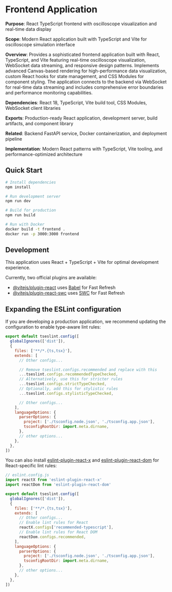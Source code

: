 # Frontend Application

**Purpose**: React TypeScript frontend with oscilloscope visualization and real-time data display

**Scope**: Modern React application built with TypeScript and Vite for oscilloscope simulation interface

**Overview**: Provides a sophisticated frontend application built with React, TypeScript, and Vite featuring
    real-time oscilloscope visualization, WebSocket data streaming, and responsive design patterns.
    Implements advanced Canvas-based rendering for high-performance data visualization, custom React hooks
    for state management, and CSS Modules for component styling. The application connects to the backend
    via WebSocket for real-time data streaming and includes comprehensive error boundaries and performance
    monitoring capabilities.

**Dependencies**: React 18, TypeScript, Vite build tool, CSS Modules, WebSocket client libraries

**Exports**: Production-ready React application, development server, build artifacts, and component library

**Related**: Backend FastAPI service, Docker containerization, and deployment pipeline

**Implementation**: Modern React patterns with TypeScript, Vite tooling, and performance-optimized architecture

## Quick Start

```bash
# Install dependencies
npm install

# Run development server
npm run dev

# Build for production
npm run build

# Run with Docker
docker build -t frontend .
docker run -p 3000:3000 frontend
```

## Development

This application uses React + TypeScript + Vite for optimal development experience.

Currently, two official plugins are available:

- [@vitejs/plugin-react](https://github.com/vitejs/vite-plugin-react/blob/main/packages/plugin-react) uses [Babel](https://babeljs.io/) for Fast Refresh
- [@vitejs/plugin-react-swc](https://github.com/vitejs/vite-plugin-react/blob/main/packages/plugin-react-swc) uses [SWC](https://swc.rs/) for Fast Refresh

## Expanding the ESLint configuration

If you are developing a production application, we recommend updating the configuration to enable type-aware lint rules:

```js
export default tseslint.config([
  globalIgnores(['dist']),
  {
    files: ['**/*.{ts,tsx}'],
    extends: [
      // Other configs...

      // Remove tseslint.configs.recommended and replace with this
      ...tseslint.configs.recommendedTypeChecked,
      // Alternatively, use this for stricter rules
      ...tseslint.configs.strictTypeChecked,
      // Optionally, add this for stylistic rules
      ...tseslint.configs.stylisticTypeChecked,

      // Other configs...
    ],
    languageOptions: {
      parserOptions: {
        project: ['./tsconfig.node.json', './tsconfig.app.json'],
        tsconfigRootDir: import.meta.dirname,
      },
      // other options...
    },
  },
])
```

You can also install [eslint-plugin-react-x](https://github.com/Rel1cx/eslint-react/tree/main/packages/plugins/eslint-plugin-react-x) and [eslint-plugin-react-dom](https://github.com/Rel1cx/eslint-react/tree/main/packages/plugins/eslint-plugin-react-dom) for React-specific lint rules:

```js
// eslint.config.js
import reactX from 'eslint-plugin-react-x'
import reactDom from 'eslint-plugin-react-dom'

export default tseslint.config([
  globalIgnores(['dist']),
  {
    files: ['**/*.{ts,tsx}'],
    extends: [
      // Other configs...
      // Enable lint rules for React
      reactX.configs['recommended-typescript'],
      // Enable lint rules for React DOM
      reactDom.configs.recommended,
    ],
    languageOptions: {
      parserOptions: {
        project: ['./tsconfig.node.json', './tsconfig.app.json'],
        tsconfigRootDir: import.meta.dirname,
      },
      // other options...
    },
  },
])
```
